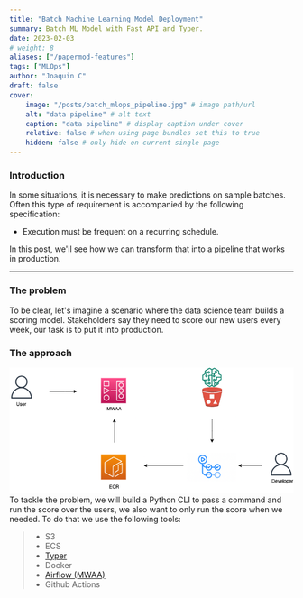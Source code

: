 ```yaml
---
title: "Batch Machine Learning Model Deployment"
summary: Batch ML Model with Fast API and Typer.
date: 2023-02-03
# weight: 8
aliases: ["/papermod-features"]
tags: ["MLOps"]
author: "Joaquin C"
draft: false
cover:
    image: "/posts/batch_mlops_pipeline.jpg" # image path/url
    alt: "data pipeline" # alt text
    caption: "data pipeline" # display caption under cover
    relative: false # when using page bundles set this to true
    hidden: false # only hide on current single page
---
```


### Introduction
In some situations, it is necessary to make predictions on sample batches. Often this type of requirement is accompanied by the following specification:

- Execution must be frequent on a recurring schedule.

In this post, we'll see how we can transform that into a pipeline that works in production.

---

### The problem
To be clear, let's imagine a scenario where the data science team builds a scoring model. Stakeholders say they need to score our new users every week, our task is to put it into production.

### The approach
![dbt version image](/posts/batch_score.png#center)
To tackle the problem, we will build a Python CLI to pass a command and run the score over the users, we also want to only run the score when we needed. To do that we use the following tools:

>- S3
>- ECS
>- [Typer](https://typer.tiangolo.com/)
>- Docker
>- [Airflow (MWAA)](https://aws.amazon.com/es/managed-workflows-for-apache-airflow/)
>- Github Actions
